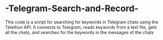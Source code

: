 # -Telegram-Search-and-Record-
This code is a script for searching for keywords in Telegram chats using the Telethon API. It connects to Telegram, reads keywords from a text file, gets all the chats, and searches for the keywords in the messages of the chats
